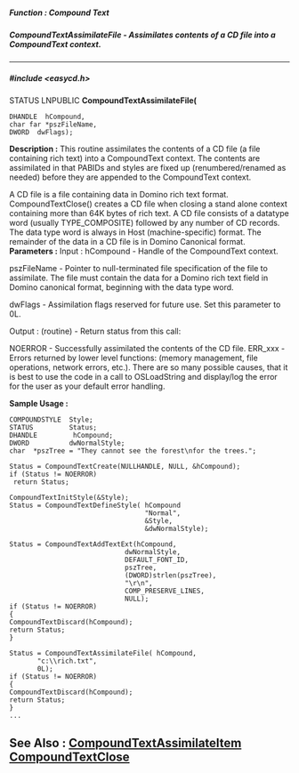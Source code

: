 ##### Function : Compound Text
##### CompoundTextAssimilateFile - Assimilates contents of a CD file into a CompoundText context.
---
##### #include <easycd.h>
STATUS LNPUBLIC **CompoundTextAssimilateFile(**

	DHANDLE  hCompound,
	char far *pszFileName,
	DWORD  dwFlags);
**Description :**
This routine assimilates the contents of a CD file (a file containing rich 
text) into a CompoundText context.  The contents are assimilated in that PABIDs 
and styles are fixed up (renumbered/renamed as needed) before they are appended 
to the CompoundText context.

A CD file is a file containing data in Domino rich text format. 
CompoundTextClose() creates a CD file when closing a stand alone context 
containing more than 64K bytes of rich text.  A CD file consists of a datatype 
word (usually TYPE_COMPOSITE) followed by any number of CD records. The data 
type word is always in Host (machine-specific) format.  The remainder of the 
data in a CD file is in Domino Canonical format.
**Parameters :**
Input :
hCompound  -  Handle of the CompoundText context.

pszFileName  -  Pointer to null-terminated file specification of the file to assimilate. The file must contain the data for a Domino rich text field in Domino canonical format, beginning with the data type word.

dwFlags  -  Assimilation flags reserved for future use.  Set this parameter to 0L.

Output :
(routine)  -  Return status from this call: 

NOERROR - Successfully assimilated the contents of the CD file.
ERR_xxx - Errors returned by lower level functions: (memory management, file operations, network errors, etc.).  There are so many possible causes, that it is best to use the code in a call to OSLoadString and display/log the error for the user as your default error handling.


**Sample Usage :**
```
COMPOUNDSTYLE  Style;
STATUS         Status;
DHANDLE         hCompound;
DWORD          dwNormalStyle;
char  *pszTree = "They cannot see the forest\nfor the trees.";

Status = CompoundTextCreate(NULLHANDLE, NULL, &hCompound);
if (Status != NOERROR)
 return Status;

CompoundTextInitStyle(&Style);
Status = CompoundTextDefineStyle( hCompound
                                  "Normal",
                                  &Style,
                                  &dwNormalStyle);
                                   
Status = CompoundTextAddTextExt(hCompound,
                             dwNormalStyle,
                             DEFAULT_FONT_ID,
                             pszTree,
                             (DWORD)strlen(pszTree),
                             "\r\n",
                             COMP_PRESERVE_LINES,
                             NULL);
if (Status != NOERROR)
{
CompoundTextDiscard(hCompound);
return Status;
}

Status = CompoundTextAssimilateFile( hCompound,
       "c:\\rich.txt",
       0L);
if (Status != NOERROR)
{
CompoundTextDiscard(hCompound);
return Status;
}
...
```
**See Also :**
[CompoundTextAssimilateItem](D:/md_files/CompoundTextAssimilateItem.md)
[CompoundTextClose](D:/md_files/CompoundTextClose.md)
---
